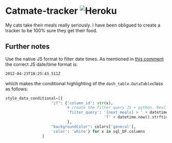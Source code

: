 # Catmate-tracker ![Heroku](http://heroku-badge.herokuapp.com/?app=catmate-tracker&root=projects.html)
My cats take their meals really seriously. I have been obligued to create a tracker to be 100% sure they get their food.


## Further notes 

Use the native JS format to filter date times. As mentioned in [this comment](https://stackoverflow.com/a/15952652) the correct JS date/time format is:

```bash
2012-04-23T18:25:43.511Z
```

which makes the conditional highlighting of the ```dash_table.DataTable```class as follows:

```python
style_data_conditional=[{
                    "if": {'column_id': str(x),
                           # create the filter query JS + python. Really important: use the JS time format
                           'filter_query': '{next_meals} > ' + datetime.now().strftime("%Y-%m-%d") +
                                           'T' + datetime.now().strftime("%H:%M:%S")
                           },
                    "backgroundColor": colors['general'],
                    'color': 'white'} for x in sql_DF.columns
                ]
```
